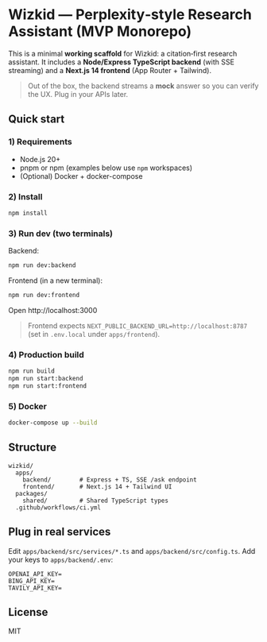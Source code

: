 # Wizkid — Perplexity‑style Research Assistant (MVP Monorepo)

This is a minimal **working scaffold** for Wizkid: a citation‑first research assistant.
It includes a **Node/Express TypeScript backend** (with SSE streaming) and a **Next.js 14 frontend** (App Router + Tailwind).

> Out of the box, the backend streams a **mock** answer so you can verify the UX. Plug in your APIs later.

## Quick start

### 1) Requirements
- Node.js 20+
- pnpm or npm (examples below use `npm` workspaces)
- (Optional) Docker + docker-compose

### 2) Install
```bash
npm install
```

### 3) Run dev (two terminals)
Backend:
```bash
npm run dev:backend
```

Frontend (in a new terminal):
```bash
npm run dev:frontend
```
Open http://localhost:3000

> Frontend expects `NEXT_PUBLIC_BACKEND_URL=http://localhost:8787` (set in `.env.local` under `apps/frontend`).

### 4) Production build
```bash
npm run build
npm run start:backend
npm run start:frontend
```

### 5) Docker
```bash
docker-compose up --build
```

## Structure
```
wizkid/
  apps/
    backend/        # Express + TS, SSE /ask endpoint
    frontend/       # Next.js 14 + Tailwind UI
  packages/
    shared/         # Shared TypeScript types
  .github/workflows/ci.yml
```

## Plug in real services
Edit `apps/backend/src/services/*.ts` and `apps/backend/src/config.ts`.
Add your keys to `apps/backend/.env`:
```
OPENAI_API_KEY=
BING_API_KEY=
TAVILY_API_KEY=
```

## License
MIT
